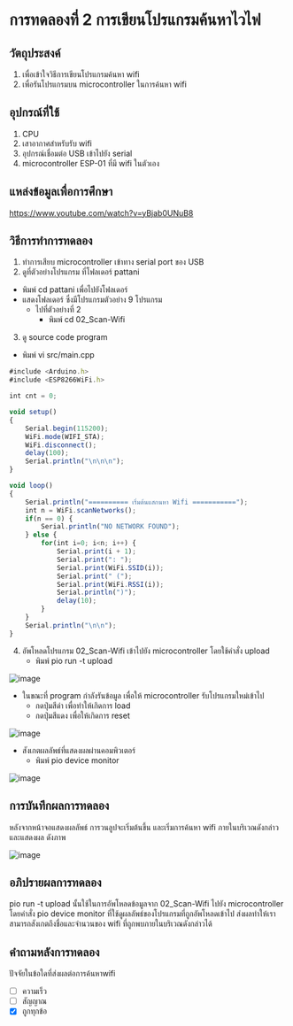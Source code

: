 # การทดลองที่ 2 การเขียนโปรแกรมค้นหาไวไฟ

## วัตถุประสงค์ 
1. เพื่อเข้าใจวิธีการเขียนโปรแกรมค้นหา wifi
2. เพื่อรันโปรแกรมบน microcontroller ในการค้นหา wifi

## อุปกรณ์ที่ใช้ 
1. CPU
2. เสาอากาศสำหรับรับ wifi
3. อุปกรณ์เชื่อมต่อ USB เข้าไปยัง serial
4. microcontroller ESP-01 ที่มี wifi ในตัวเอง

## แหล่งข้อมูลเพื่อการศึกษา
https://www.youtube.com/watch?v=yBjab0UNuB8

## วิธีการทำการทดลอง 
1. ทำการเสียบ microcontroller เข้าทาง serial port ของ USB 
2. ดูที่ตัวอย่างโปรแกรม ที่โฟลเดอร์ pattani
- พิมพ์ cd pattani เพื่อไปยังโฟลเดอร์
- แสดงโฟลเดอร์ ซึ่งมีโปรแกรมตัวอย่าง 9 โปรแกรม
  - ไปที่ตัวอย่างที่ 2
    - พิมพ์ cd 02_Scan-Wifi
3. ดู source code program 
- พิมพ์ vi src/main.cpp

```javascript
#include <Arduino.h>
#include <ESP8266WiFi.h>

int cnt = 0;

void setup()
{
	Serial.begin(115200);
	WiFi.mode(WIFI_STA);
	WiFi.disconnect();
	delay(100);
	Serial.println("\n\n\n");
}

void loop()
{
	Serial.println("========== เริ่มต้นแสกนหา Wifi ===========");
	int n = WiFi.scanNetworks();
	if(n == 0) {
		Serial.println("NO NETWORK FOUND");
	} else {
		for(int i=0; i<n; i++) {
			Serial.print(i + 1);
			Serial.print(": ");
			Serial.print(WiFi.SSID(i));
			Serial.print(" (");
			Serial.print(WiFi.RSSI(i));
			Serial.println(")");
			delay(10);
		}
	}
	Serial.println("\n\n");
}
```

4. อัพโหลดโปรแกรม 02_Scan-Wifi เข้าไปยัง microcontroller โดยใช้คำสั่ง upload
   - พิมพ์ pio run -t upload

![image](https://user-images.githubusercontent.com/80879678/112092429-0c3e5b80-8bca-11eb-9138-49a05fa33128.jpg)

   - ในขณะที่ program กำลังรันข้อมูล เพื่อให้ microcontroller รับโปรแกรมใหม่เข้าไป
     - กดปุ่มสีดำ เพื่อทำให้เกิดการ load 
     - กดปุ่มสีแดง เพื่อให้เกิดการ reset

![image](https://user-images.githubusercontent.com/80879678/112092578-62ab9a00-8bca-11eb-853f-540fc48be65c.jpg)

   - สังเกตผลลัพธ์ที่แสดงผลผ่านคอมพิวเตอร์
     - พิมพ์ pio device monitor
  
![image](https://user-images.githubusercontent.com/80879678/112092640-8242c280-8bca-11eb-8907-0a1be8c000f2.jpg)
 
## การบันทึกผลการทดลอง 
   หลังจากหน้าจอแสดงผลลัพธ์ การวนลูปจะเริ่มต้นขึ้น และเริ่มการค้นหา wifi ภายในบริเวณดังกล่าว และแสดงผล ดังภาพ 
   
![image](https://user-images.githubusercontent.com/80879678/112092782-ca61e500-8bca-11eb-94f7-4198a18f1636.jpg)

## อภิปรายผลการทดลอง
   pio run -t upload นั้นใช้ในการอัพโหลดข้อมูลจาก 02_Scan-Wifi ไปยัง microcontroller โดยคำสั่ง pio device monitor ที่ใช้ดูผลลัพธ์ของโปรแกรมที่ถูกอัพโหลดเข้าไป 
   ส่งผลทำให้เราสามารถสังเกตถึงชื่อและจำนวนของ wifi ที่ถูกพบภายในบริเวณดังกล่าวได้

## คำถามหลังการทดลอง 
ปัจจัยในข้อใดที่ส่งผลต่อการค้นหาwifi
- [ ] ความเร็ว
- [ ] สัญญาณ
- [x] ถูกทุกข้อ
